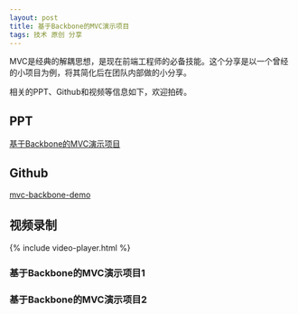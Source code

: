 ```yaml
---
layout: post
title: 基于Backbone的MVC演示项目
tags: 技术 原创 分享
---
```


MVC是经典的解耦思想，是现在前端工程师的必备技能。这个分享是以一个曾经的小项目为例，将其简化后在团队内部做的小分享。

相关的PPT、Github和视频等信息如下，欢迎拍砖。

## PPT

[基于Backbone的MVC演示项目](/share/media/基于Backbone的MVC演示项目.pdf)


## Github
[mvc-backbone-demo](https://github.com/testudy/mvc-backbone-demo)


## 视频录制
{% include video-player.html %}
### 基于Backbone的MVC演示项目1
<div id="player1" class="video-player">
<script>
    videoPlayer('player1', '818a89ca5d');
</script>
</div>


### 基于Backbone的MVC演示项目2
<div id="player2" class="video-player">
<script>
    videoPlayer('player2', 'c2a1f9b4f0');
</script>
</div>
